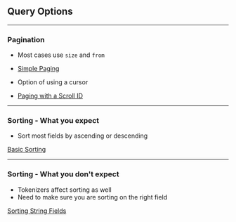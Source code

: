 ## Query Options

---

### Pagination

* Most cases use `size` and `from`
* [Simple Paging](sense://paging-and-sorting.sense#L4)

* Option of using a cursor
* [Paging with a Scroll ID](sense://paging-and-sorting.sense#L41)

---

### Sorting - What you expect

* Sort most fields by ascending or descending

[Basic Sorting](sense://paging-and-sorting.sense#L72)

---

### Sorting - What you don't expect

* Tokenizers affect sorting as well
* Need to make sure you are sorting on the right field

[Sorting String Fields](sense://paging-and-sorting.sense#L131)
